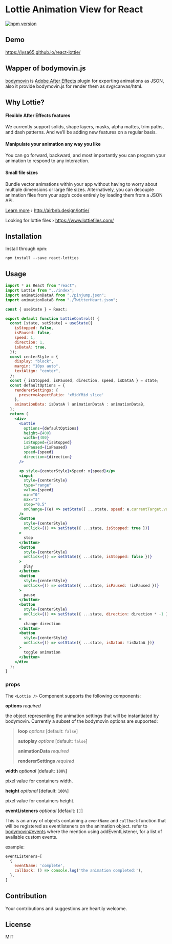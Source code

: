 # Lottie Animation View for React

[![npm version](https://badge.fury.io/js/react-lotties.svg)](https://badge.fury.io/js/react-lotties)

## Demo
https://jysa65.github.io/react-lottie/

## Wapper of bodymovin.js

[bodymovin](https://github.com/bodymovin/bodymovin) is [Adobe After Effects](http://www.adobe.com/products/aftereffects.html) plugin for exporting animations as JSON, also it provide bodymovin.js for render them as svg/canvas/html.

## Why Lottie?

#### Flexible After Effects features
We currently support solids, shape layers, masks, alpha mattes, trim paths, and dash patterns. And we’ll be adding new features on a regular basis.

#### Manipulate your animation any way you like
You can go forward, backward, and most importantly you can program your animation to respond to any interaction.

#### Small file sizes
Bundle vector animations within your app without having to worry about multiple dimensions or large file sizes. Alternatively, you can decouple animation files from your app’s code entirely by loading them from a JSON API.

[Learn more](http://airbnb.design/introducing-lottie/) › http://airbnb.design/lottie/

Looking for lottie files › https://www.lottiefiles.com/

## Installation

Install through npm:
```
npm install --save react-lotties
```

## Usage

```jsx
import * as React from "react";
import Lottie from "../index";
import animationDataA from "./pinjump.json";
import animationDataB from "./TwitterHeart.json";

const { useState } = React;

export default function LottieControl() {
  const [state, setState] = useState({
    isStopped: false,
    isPaused: false,
    speed: 1,
    direction: 1,
    isDataA: true,
  });
  const centerStyle = {
    display: "block",
    margin: "10px auto",
    textAlign: "center",
  };
  const { isStopped, isPaused, direction, speed, isDataA } = state;
  const defaultOptions = {
    rendererSettings: {
      preserveAspectRatio: 'xMidYMid slice'
    },
    animationData: isDataA ? animationDataA : animationDataB,
  };
  return (
    <div>
      <Lottie
        options={defaultOptions}
        height={400}
        width={400}
        isStopped={isStopped}
        isPaused={isPaused}
        speed={speed}
        direction={direction}
      />

      <p style={centerStyle}>Speed: x{speed}</p>
      <input
        style={centerStyle}
        type="range"
        value={speed}
        min="0"
        max="3"
        step="0.5"
        onChange={(e) => setState({ ...state, speed: e.currentTarget.value })}
      />
      <button
        style={centerStyle}
        onClick={() => setState({ ...state, isStopped: true })}
      >
        stop
      </button>
      <button
        style={centerStyle}
        onClick={() => setState({ ...state, isStopped: false })}
      >
        play
      </button>
      <button
        style={centerStyle}
        onClick={() => setState({ ...state, isPaused: !isPaused })}
      >
        pause
      </button>
      <button
        style={centerStyle}
        onClick={() => setState({ ...state, direction: direction * -1 })}
      >
        change direction
      </button>
      <button
        style={centerStyle}
        onClick={() => setState({ ...state, isDataA: !isDataA })}
      >
        toggle animation
      </button>
    </div>
  );
}

```

### props
The `<Lottie />` Component supports the following components:

**options** *required*

the object representing the animation settings that will be instantiated by bodymovin. Currently a subset of the bodymovin options are supported:

>**loop** *options* [default: `false`]
>
>**autoplay** *options* [default: `false`]
>
>**animationData** *required*
>
>**rendererSettings** *required* 

**width** *optional* [default: `100%`]

pixel value for containers width.

**height** *optional* [default: `100%`]

pixel value for containers height.

**eventListeners** *optional* [default: `[]`]

This is an array of objects containing a `eventName` and `callback` function that will be registered as  eventlisteners on the animation object. refer to [bodymovin#events](https://github.com/bodymovin/bodymovin#events) where the mention using addEventListener, for a list of available custom events.

example:
```jsx
eventListeners=[
  {
    eventName: 'complete',
    callback: () => console.log('the animation completed:'),
  },
]
```
## Contribution
Your contributions and suggestions are heartily welcome.

## License
MIT

